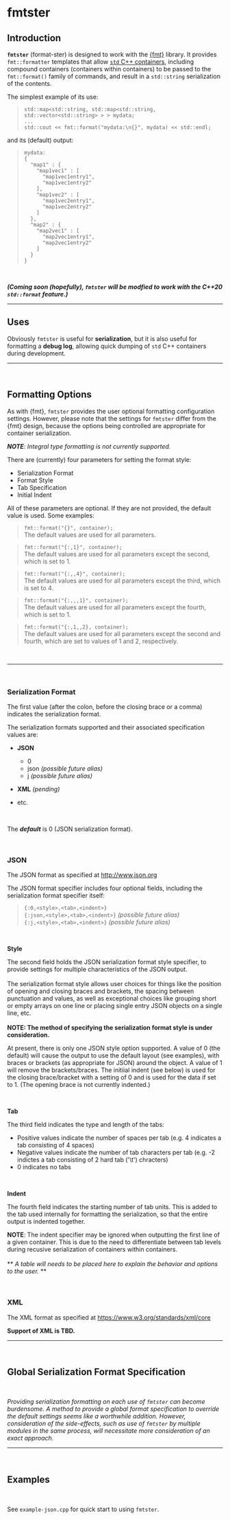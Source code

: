 <!---
 * Copyright (c) 2021 Harman International Industries, Incorporated.  All rights reserved.
 *
 * Permission is hereby granted, free of charge, to any person obtaining a copy
 * of this software and associated documentation files (the "Software"), to deal
 * in the Software without restriction, including without limitation the rights
 * to use, copy, modify, merge, publish, distribute, sublicense, and/or sell
 * copies of the Software, and to permit persons to whom the Software is
 * furnished to do so, subject to the following conditions:
 *
 * The above copyright notice and this permission notice shall be included in
 * all copies or substantial portions of the Software.
 *
 * THE SOFTWARE IS PROVIDED "AS IS", WITHOUT WARRANTY OF ANY KIND, EXPRESS OR
 * IMPLIED, INCLUDING BUT NOT LIMITED TO THE WARRANTIES OF MERCHANTABILITY,
 * FITNESS FOR A PARTICULAR PURPOSE AND NONINFRINGEMENT. IN NO EVENT SHALL THE
 * AUTHORS OR COPYRIGHT HOLDERS BE LIABLE FOR ANY CLAIM, DAMAGES OR OTHER
 * LIABILITY, WHETHER IN AN ACTION OF CONTRACT, TORT OR OTHERWISE, ARISING FROM,
 * OUT OF OR IN CONNECTION WITH THE SOFTWARE OR THE USE OR OTHER DEALINGS IN THE
 * SOFTWARE.
-->

# **fmtster**

## **Introduction**

**`fmtster`** (format-ster) is designed to work with the
[{fmt}](https://fmt.dev/latest/index.html) library. It provides
`fmt::formatter` templates that allow
[`std` C++ containers](https://en.cppreference.com/w/cpp/container), including
compound containers (containers within containers) to be passed to the
`fmt::format()` family of commands, and result in a `std::string` serialization
of the contents.

The simplest example of its use:
> ```
> std::map<std::string, std::map<std::string, std::vector<std::string> > > mydata;
> ...
> std::cout << fmt::format("mydata:\n{}", mydata) << std::endl;
> ```
and its (default) output:
> ```
> mydata:
> {
>   "map1" : {
>     "map1vec1" : [
>       "map1vec1entry1",
>       "map1vec1entry2"
>     ],
>     "map1vec2" : [
>       "map1vec2entry1",
>       "map1vec2entry2"
>     ]
>   },
>   "map2" : {
>     "map2vec1" : [
>       "map2vec1entry1",
>       "map2vec1entry2"
>     ]
>   }
> }
> ```

<br>

***(Coming soon (hopefully), `fmtster` will be modfied to work with the C++20
`std::format` feature.)***

---

## **Uses**

Obviously `fmtster` is useful for **serialization**, but it is also useful for
formatting a **debug log**, allowing quick dumping of `std` C++ containers
during development.<br>

---
<br>

## **Formatting Options**
As with {fmt}, `fmtster` provides the user optional formatting configuration
settings. However, please note that the settings for `fmtster` differ from
the {fmt} design, because the options being controlled are appropriate for
container serialization.

***NOTE**: Integral type formatting is not currently supported.*

There are (currently) four parameters for setting the format style:
* Serialization Format
* Format Style
* Tab Specification
* Initial Indent

All of these parameters are optional. If they are not provided, the default
value is used. Some examples:
> `fmt::format("{}", container);`<br>
> The default values are used for all parameters.

> `fmt::format("{:,1}", container);`<br>
> The default values are used for all parameters except the second, which
> is set to 1.

> `fmt::format("{:,,4}", container);`<br>
> The default values are used for all parameters except the third, which
> is set to 4.

> `fmt::format("{:,,,1}", container);`<br>
> The default values are used for all parameters except the fourth, which
> is set to 1.

> `fmt::format("{:,1,,2}, container);`<br>
> The default values are used for all parameters except the second and
> fourth, which are set to values of 1 and 2, respectively.

<br>

---
<br>

### **Serialization Format**

The first value (after the colon, before the closing brace or a comma)
indicates the serialization format.

The serialization formats supported and their associated specification values
are:

* **JSON**
  * 0
  * json *(possible future alias)*
  * j *(possible future alias)*

* **XML** *(pending)*
* etc.

<br>

The ***default*** is 0 (JSON serialization format).

<br>

### **JSON**
The JSON format as specified at http://www.json.org
<br>

The JSON format specifier includes four optional fields, including the
serialization format specifier itself:

> `{:0,<style>,<tab>,<indent>}`<br>
> `{:json,<style>,<tab>,<indent>}` *(possible future alias)*<br>
> `{:j,<style>,<tab>,<indent>}` *(possible future alias)*<br>

<br>

**Style**

The second field holds the JSON serialization format style specifier, to provide
settings for multiple characteristics of the JSON output.<br>
<br>
The serialization format style allows user choices for things like the position
of opening and closing braces and brackets, the spacing between punctuation and
values, as well as exceptional choices like grouping short or empty arrays on
one line or placing single entry JSON objects on a single line, etc.<br>
<br>
**NOTE: The method of specifying the serialization format style is under
consideration.**
<br>

At present, there is only one JSON style option supported. A value of 0 (the
default) will cause the output to use the default layout (see examples), with
braces or brackets (as appropriate for JSON) around the object. A value of 1
will remove the brackets/braces. The initiial indent (see below) is used for
the closing brace/bracket with a setting of 0 and is used for the data if set
to 1. (The opening brace is not currently indented.)

<br>

**Tab**

The third field indicates the type and length of the tabs:

* Positive values indicate the number of spaces per tab (e.g. 4 indicates a tab
  consisting of 4 spaces)
* Negative values indicate the number of tab characters per tab (e.g. -2
  indictes a tab consisting of 2 hard tab ('\t') chracters)
* 0 indicates no tabs

<br>

**Indent**

The fourth field indicates the starting number of tab units. This is added to
the tab used internally for formatting the serialization, so that the entire
output is indented together.

**NOTE**: The indent specifier may be ignored when outputting the first line of
a given container. This is due to the need to differentiate between tab levels
during recusive serialization of containers within containers.<br>
<br>
\*\* *A table will needs to be placed here to explain the behavior and options to the user.* \*\*

<br>

### **XML**
The XML format as specified at https://www.w3.org/standards/xml/core

**Support of XML is TBD.**

---
<br>

## **Global Serialization Format Specification**
<br>

*Providing serialization formatting on each use of
`fmtster` can become burdensome. A method to provide a global format
specification to override the default settings seems like a worthwhile addition.
However, consideration of the side-effects, such as use of `fmtster` by multiple
modules in the same process, will necessitate more consideration of an exact
approach.*

---
<br>

## **Examples**
<br>

See `example-json.cpp` for quick start to using `fmtster`.
